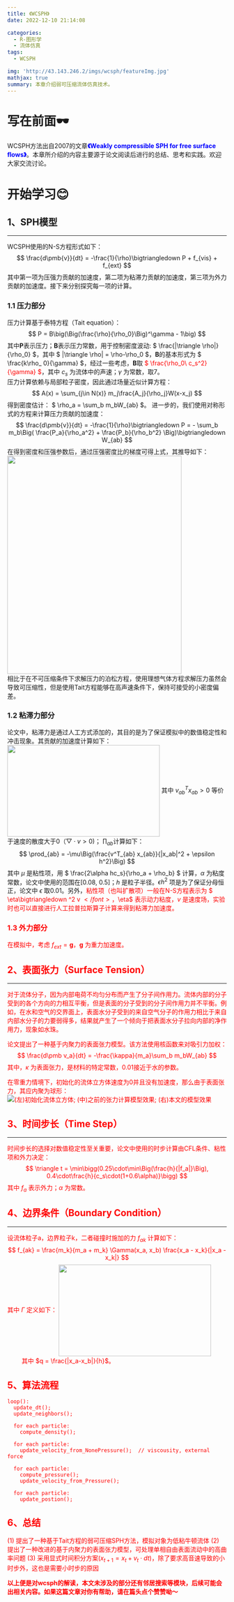 ```yaml
---
title: 《WCSPH》
date: 2022-12-10 21:14:08

categories:
  - R-图形学
  - 流体仿真
tags:
  - WCSPH

img: 'http://43.143.246.2/imgs/wcsph/featureImg.jpg'
mathjax: true
summary: 本章介绍弱可压缩流体仿真技术。
---
```


# 写在前面🕶️
WCSPH方法出自2007的文章<font color=blue>**《Weakly compressible SPH for free surface flows》**</font>。本章所介绍的内容主要源于论文阅读后进行的总结、思考和实践。欢迎大家交流讨论。

# 开始学习😊

## 1、SPH模型
---
WCSPH使用的N-S方程形式如下：
$$
  \frac{d\pmb{v}}{dt} = -\frac{1}{\rho}\bigtriangledown P + f_{vis} + f_{ext}
$$
其中第一项为压强力贡献的加速度，第二项为粘滞力贡献的加速度，第三项为外力贡献的加速度。接下来分别探究每一项的计算。  

### 1.1 压力部分
压力计算基于泰特方程（Tait equation）：
$$
  P = B\big(\Big(\frac{\rho}{\rho_0}\Big)^\gamma - 1\big)
$$
其中**P**表示压力；**B**表示压力常数，用于控制密度波动: $ \frac{|\triangle \rho|}{\rho_0} $，其中 $ |\triangle \rho| = \rho-\rho_0 $，**B**的基本形式为 $ \frac{k\rho_ 0}{\gamma} $，经过一些考虑，**B**取<font color=red> $ \frac{\rho_0\ c_s^2}{\gamma} $</font>，其中 $c_s$ 为流体中的声速；$\gamma$ 为常数，取7。  
压力计算依赖与局部粒子密度，因此通过场量近似计算方程：
$$
  A(x) = \sum_{j\in N(x)} m_j\frac{A_j}{\rho_j}W(x-x_j)
$$
得到密度估计： $ \rho_a = \sum_b m_bW_{ab} $。
进一步的，我们使用对称形式的方程来计算压力贡献的加速度：
$$
  \frac{d\pmb{v}}{dt} = -\frac{1}{\rho}\bigtriangledown P = - \sum_b m_b\Big( \frac{P_a}{\rho_a^2} + \frac{P_b}{\rho_b^2} \Big)\bigtriangledown W_{ab}
$$
在得到密度和压强参数后，通过压强密度比的梯度可得上式，其推导如下：
<img src='http://43.143.246.2/imgs/wcsph/derivation of pressure_acc.png' width = "400" height = "500" align=center />  
相比于在不可压缩条件下求解压力的泊松方程，使用理想气体方程求解压力虽然会导致可压缩性，但是使用Tait方程能够在高声速条件下，保持可接受的小密度偏差。

### 1.2 粘滞力部分
论文中，粘滞力是通过人工方式添加的，其目的是为了保证模拟中的数值稳定性和冲击现象。其贡献的加速度计算如下：
<img src='http://43.143.246.2/imgs/wcsph/vis_acc.png' width = "350" height = "210" align=center />
其中 $v^T_{ab} x_{ab} > 0$ 等价于速度的散度大于0（$\bigtriangledown \cdot v > 0$)； $\prod_{ab}$计算如下：
$$
  \prod_{ab} = -\mu\Big(\frac{v^T_{ab} x_{ab}}{|x_ab|^2 + \epsilon h^2}\Big)
$$
其中 $\mu$ 是粘性项，用 $ \frac{2\alpha hc_s}{\rho_a + \rho_b} $ 计算，$\alpha$ 为粘度常数，论文中使用的范围在[0.08, 0.5]；$h$ 是粒子半径。${\epsilon h}^2$ 项是为了保证分母恒正，论文中 $\epsilon$ 取0.01。另外，<font color=red>粘性项（也叫扩散项）一般在N-S方程表示为 $ \eta\bigtriangledown ^2 v $</font>，$\eta$ 表示动力粘度，$v$ 是速度场，实验时也可以直接进行人工拉普拉斯算子计算来得到粘滞力加速度。  

### 1.3 外力部分
在模拟中，考虑 $f_{ext} = \pmb{g}$，$\pmb{g}$ 为重力加速度。  

## 2、表面张力（Surface Tension）
---
对于流体分子，因为内部电荷不均匀分布而产生了分子间作用力。流体内部的分子受到的各个方向的力相互平衡，但是表面的分子受到的分子间作用力并不平衡。例如，在水和空气的交界面上，表面水分子受到的来自空气分子的作用力相比于来自内部水分子的力要弱得多，结果就产生了一个倾向于把表面水分子拉向内部的净作用力，现象如水珠。  
  
论文提出了一种基于内聚力的表面张力模型。该方法使用核函数来对吸引力加权：
$$
  \frac{d\pmb v_a}{dt} = -\frac{\kappa}{m_a}\sum_b m_bW_{ab}
$$
其中，$\kappa$ 为表面张力，是材料的特定常数，0.01接近于水的参数。  
  
在零重力情境下，初始化的流体立方体速度为0并且没有加速度，那么由于表面张力，其应内聚为球形：
![(左)初始化流体立方体; (中)之前的张力计算模型效果;  (右)本文的模型效果](http://43.143.246.2/imgs/wcsph/surface_tension_compare.png)
<!-- <img src='http://43.143.246.2/imgs/wcsph/surface_tension_compare.png' width = "350" height = "210" align=center /> -->

## 3、时间步长（Time Step）
---
时间步长的选择对数值稳定性至关重要，论文中使用的时步计算由CFL条件、粘性项和外力决定：
$$
  \triangle t = \min\bigg(0.25\cdot\min\Big(\frac{h}{|f_a|}\Big), 0.4\cdot\frac{h}{c_s\cdot(1+0.6\alpha)}\bigg)
$$
其中 $f_a$ 表示外力；$\alpha$ 为常数。

## 4、边界条件（Boundary Condition）
---
设流体粒子a，边界粒子k，二者碰撞时施加的力 $f_{ak}$ 计算如下：
$$
  f_{ak} = \frac{m_k}{m_a + m_k} \Gamma(x_a, x_b) \frac{x_a - x_k}{|x_a - x_k|}
$$
其中 $\Gamma$ 定义如下：
<img src='http://43.143.246.2/imgs/wcsph/function_Gamma.png' width = "350" height = "210" align=center />
$\quad\quad$其中 $q = \frac{|x_a-x_b|}{h}$。

## 5、算法流程
``` whatever
loop():
  update_dt();
  update_neighbors();
  
  for each particle:
    compute_density();
  
  for each particle:
    update_velocity_from_NonePressure();  // viscousity, external force

  for each particle:
    compute_pressure();
    update_velocity_from_Pressure();

  for each particle:
    update_postion();

```

## 6、总结
(1) 提出了一种基于Tait方程的弱可压缩SPH方法，模拟对象为低粘牛顿流体
(2) 提出了一种改进的基于内聚力的表面张力模型，可处理单相自由表面流动中的高曲率问题
(3) 采用显式时间积分方案($x_{t+1}=x_t+v_t\cdot dt$)，除了要求高音速导致的小时步外，这也是需要小时步的原因  
  

**以上便是对wcsph的解读，本文未涉及的部分还有邻居搜索等模块，后续可能会出相关内容。如果这篇文章对你有帮助，请在篇头点个赞赞呦～**
